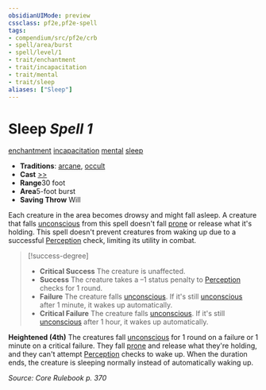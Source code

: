 ```yaml
---
obsidianUIMode: preview
cssclass: pf2e,pf2e-spell
tags:
- compendium/src/pf2e/crb
- spell/area/burst
- spell/level/1
- trait/enchantment
- trait/incapacitation
- trait/mental
- trait/sleep
aliases: ["Sleep"]
---
```

# Sleep *Spell 1*   
[enchantment](rules/traits/enchantment.md)  [incapacitation](rules/traits/incapacitation.md)  [mental](rules/traits/mental.md)  [sleep](rules/traits/sleep.md)  

- **Traditions**: [arcane](rules/traits/arcane.md), [occult](rules/traits/occult.md)
- **Cast** [>>](rules/core-rulebook/chapter-9-playing-the-game.md#Actions "Two-Action") 
- **Range**30 foot
- **Area**5-foot burst
- **Saving Throw** Will

Each creature in the area becomes drowsy and might fall asleep. A creature that falls [unconscious](rules/conditions.md#Unconscious) from this spell doesn't fall [prone](rules/conditions.md#Prone) or release what it's holding. This spell doesn't prevent creatures from waking up due to a successful [Perception](compendium/skills.md#Perception) check, limiting its utility in combat.

> [!success-degree] 
> - **Critical Success** The creature is unaffected.
> - **Success** The creature takes a –1 status penalty to [Perception](compendium/skills.md#Perception) checks for 1 round.
> - **Failure** The creature falls [unconscious](rules/conditions.md#Unconscious). If it's still [unconscious](rules/conditions.md#Unconscious) after 1 minute, it wakes up automatically.
> - **Critical Failure** The creature falls [unconscious](rules/conditions.md#Unconscious). If it's still [unconscious](rules/conditions.md#Unconscious) after 1 hour, it wakes up automatically.

**Heightened (4th)** The creatures fall [unconscious](rules/conditions.md#Unconscious) for 1 round on a failure or 1 minute on a critical failure. They fall [prone](rules/conditions.md#Prone) and release what they're holding, and they can't attempt [Perception](compendium/skills.md#Perception) checks to wake up. When the duration ends, the creature is sleeping normally instead of automatically waking up.

*Source: Core Rulebook p. 370*